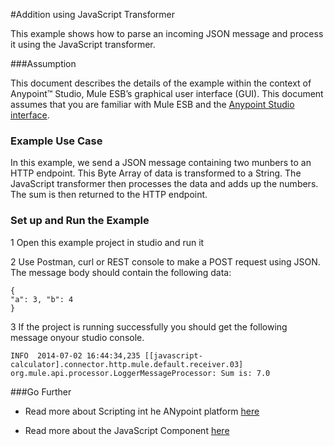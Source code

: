 #Addition using JavaScript Transformer

This example shows how to parse an incoming JSON message and process it using the JavaScript transformer.

###Assumption

This document describes the details of the example within the context of Anypoint™ Studio, Mule ESB’s graphical user interface (GUI). This document assumes that you are familiar with Mule ESB and the [Anypoint Studio interface](http://www.mulesoft.org/documentation/display/current/Anypoint+Studio+Essentials).

### Example Use Case

In this example, we send a JSON message containing two munbers to an HTTP endpoint. This Byte Array of data is transformed to a String. The JavaScript transformer then processes the data and adds up the numbers. The sum is then returned to the HTTP endpoint.

### Set up and Run the Example


1  Open this example project in studio and run it

2  Use Postman, curl or REST console to make a POST request using JSON. The message body should contain the following data:

    {
    "a": 3, "b": 4
    }

3 If the project is running successfully you should get the following message onyour studio console.

    INFO  2014-07-02 16:44:34,235 [[javascript-calculator].connector.http.mule.default.receiver.03] org.mule.api.processor.LoggerMessageProcessor: Sum is: 7.0
    
    
###Go Further

* Read more about Scripting int he ANypoint platform [here](http://www.mulesoft.org/documentation/display/33X/Scripting+Example)

* Read more about the JavaScript Component [here](http://www.mulesoft.org/documentation/display/current/JavaScript+Component+Reference)
